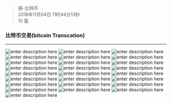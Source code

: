> 链-比特币   
> 2018年11月04日 11时44分13秒   
> 10 篇   

### 比特币交易(bitcoin Transcation) 


----------
![enter description here](https://www.github.com/jixiyu/images3/raw/master/小书匠/1541508762294.png)
![enter description here](https://www.github.com/jixiyu/images3/raw/master/小书匠/1541508775693.png)
![enter description here](https://www.github.com/jixiyu/images3/raw/master/小书匠/1541509190134.png)
![enter description here](https://www.github.com/jixiyu/images3/raw/master/小书匠/1541509205624.png)
![enter description here](https://www.github.com/jixiyu/images3/raw/master/小书匠/1541509220228.png)
![enter description here](https://www.github.com/jixiyu/images3/raw/master/小书匠/1541509238988.png)
![enter description here](https://www.github.com/jixiyu/images3/raw/master/小书匠/1541509255874.png)
![enter description here](https://www.github.com/jixiyu/images3/raw/master/小书匠/1541509296149.png)
![enter description here](https://www.github.com/jixiyu/images3/raw/master/小书匠/1541509352764.png)
![enter description here](https://www.github.com/jixiyu/images3/raw/master/小书匠/1541509326020.png)
![enter description here](https://www.github.com/jixiyu/images3/raw/master/小书匠/1541509368954.png)
![enter description here](https://www.github.com/jixiyu/images3/raw/master/小书匠/1541509379727.png)
![enter description here](https://www.github.com/jixiyu/images3/raw/master/小书匠/1541509390092.png)
![enter description here](https://www.github.com/jixiyu/images3/raw/master/小书匠/1541509401289.png)
![enter description here](https://www.github.com/jixiyu/images3/raw/master/小书匠/1541509411504.png)
![enter description here](https://www.github.com/jixiyu/images3/raw/master/小书匠/1541509421158.png)
![enter description here](https://www.github.com/jixiyu/images3/raw/master/小书匠/1541509518526.png)
![enter description here](https://www.github.com/jixiyu/images3/raw/master/小书匠/1541509588391.png)
![enter description here](https://www.github.com/jixiyu/images3/raw/master/小书匠/1541509598847.png)
![enter description here](https://www.github.com/jixiyu/images3/raw/master/小书匠/1541509612153.png)
![enter description here](https://www.github.com/jixiyu/images3/raw/master/小书匠/1541509628635.png)
![enter description here](https://www.github.com/jixiyu/images3/raw/master/小书匠/1541509643896.png)
![enter description here](https://www.github.com/jixiyu/images3/raw/master/小书匠/1541509656189.png)
![enter description here](https://www.github.com/jixiyu/images3/raw/master/小书匠/1541509666334.png)
![enter description here](https://www.github.com/jixiyu/images3/raw/master/小书匠/1541509675532.png)